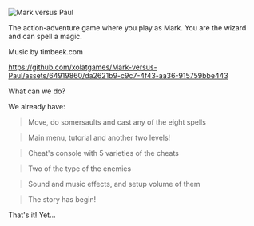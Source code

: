 ![Mark versus Paul](https://github.com/xolatgames/Mark-versus-Paul/assets/64919860/8527ed9b-af4e-4df0-beec-9b8bcb9ed9c1)

The action-adventure game where you play as Mark. You are the wizard and can spell a magic.

Music by timbeek.com

https://github.com/xolatgames/Mark-versus-Paul/assets/64919860/da2621b9-c9c7-4f43-aa36-915759bbe443

What can we do?

We already have:

> Move, do somersaults and cast any of the eight spells

> Main menu, tutorial and another two levels!

> Cheat's console with 5 varieties of the cheats

> Two of the type of the enemies

> Sound and music effects, and setup volume of them

> The story has begin!

That's it! Yet...
